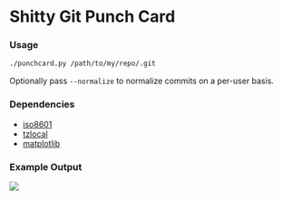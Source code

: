 # Shitty Git Punch Card

### Usage
```bash
./punchcard.py /path/to/my/repo/.git
```

Optionally pass `--normalize` to normalize commits on a per-user basis.

### Dependencies
* [iso8601](https://pypi.python.org/pypi/iso8601)
* [tzlocal](https://pypi.python.org/pypi/tzlocal)
* [matplotlib](https://pypi.python.org/pypi/matplotlib)

### Example Output
![](https://raw.githubusercontent.com/x/Shitty-Git-Punch-Card/master/example_out.png)
